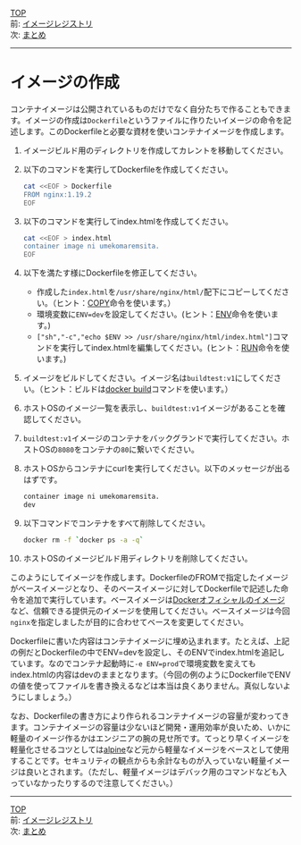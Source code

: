 [TOP](../README.md)   
前: [イメージレジストリ](./image-registry.md)  
次: [まとめ](./image-summary.md)  

---


# イメージの作成

コンテナイメージは公開されているものだけでなく自分たちで作ることもできます。イメージの作成は``Dockerfile``というファイルに作りたいイメージの命令を記述します。このDockerfileと必要な資材を使いコンテナイメージを作成します。

1. イメージビルド用のディレクトリを作成してカレントを移動してください。

2. 以下のコマンドを実行してDockerfileを作成してください。
   ``` sh
   cat <<EOF > Dockerfile
   FROM nginx:1.19.2
   EOF
   ```

3. 以下のコマンドを実行してindex.htmlを作成してください。
   ``` sh
   cat <<EOF > index.html
   container image ni umekomaremsita. 
   EOF
   ```

4. 以下を満たす様にDockerfileを修正してください。
   - 作成した``index.html``を``/usr/share/nginx/html/``配下にコピーしてください。（ヒント：[COPY](https://docs.docker.jp/engine/reference/builder.html#copy)命令を使います。）
   - 環境変数に``ENV=dev``を設定してください。(ヒント：[ENV](https://docs.docker.jp/engine/reference/builder.html#env)命令を使います。)
   - ``["sh","-c","echo $ENV >> /usr/share/nginx/html/index.html"]``コマンドを実行してindex.htmlを編集してください。(ヒント：[RUN](https://docs.docker.jp/engine/reference/builder.html#run)命令を使います。)

5. イメージをビルドしてください。イメージ名は``buildtest:v1``にしてください。（ヒント：ビルドは[docker build](https://docs.docker.jp/engine/reference/commandline/build.html)コマンドを使います。）

6. ホストOSのイメージ一覧を表示し、``buildtest:v1``イメージがあることを確認してください。

7. ``buildtest:v1``イメージのコンテナをバックグランドで実行してください。ホストOSの``8080``をコンテナの``80``に繋いでください。

8. ホストOSからコンテナにcurlを実行してください。以下のメッセージが出るはずです。
   ``` sh
   container image ni umekomaremsita. 
   dev
   ```

9. 以下コマンドでコンテナをすべて削除してください。
    ``` sh
    docker rm -f `docker ps -a -q`
    ```

10. ホストOSのイメージビルド用ディレクトリを削除してください。

このようにしてイメージを作成します。DockerfileのFROMで指定したイメージがベースイメージとなり、そのベースイメージに対してDockerfileで記述した命令を追加で実行しています。ベースイメージは[Dockerオフィシャルのイメージ](https://hub.docker.com/search?type=image&image_filter=official)など、信頼できる提供元のイメージを使用してください。ベースイメージは今回``nginx``を指定しましたが目的に合わせてベースを変更してください。

Dockerfileに書いた内容はコンテナイメージに埋め込まれます。たとえば、上記の例だとDockerfileの中でENV=devを設定し、そのENVでindex.htmlを追記しています。なのでコンテナ起動時に``-e ENV=prod``で環境変数を変えてもindex.htmlの内容はdevのままとなります。（今回の例のようにDockerfileでENVの値を使ってファイルを書き換えるなどは本当は良くありません。真似しないようにしましょう。）

なお、Dockerfileの書き方により作られるコンテナイメージの容量が変わってきます。コンテナイメージの容量は少ないほど開発・運用効率が良いため、いかに軽量のイメージ作るかはエンジニアの腕の見せ所です。てっとり早くイメージを軽量化させるコツとしては[alpine](https://hub.docker.com/_/alpine)など元から軽量なイメージをベースとして使用することです。セキュリティの観点からも余計なものが入っていない軽量イメージは良いとされます。（ただし、軽量イメージはデバック用のコマンドなども入っていなかったりするので注意してください。）

---

[TOP](../README.md)   
前: [イメージレジストリ](./image-registry.md)  
次: [まとめ](./image-summary.md)  
